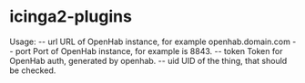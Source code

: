 # icinga2-plugins

Usage:
-- url    URL of OpenHab instance, for example openhab.domain.com
-- port   Port of OpenHab instance, for example is 8843.
-- token  Token for OpenHab auth, generated by openhab.
-- uid    UID of the thing, that should be checked.
